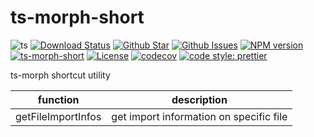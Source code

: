 # ts-morph-short

![ts](https://flat.badgen.net/badge/Built%20With/TypeScript/blue)
[![Download Status](https://img.shields.io/npm/dw/ts-morph-short.svg?style=flat-square)](https://npmcharts.com/compare/ts-morph-short)
[![Github Star](https://img.shields.io/github/stars/imjuni/ts-morph-short.svg?style=flat-square)](https://github.com/imjuni/ts-morph-short)
[![Github Issues](https://img.shields.io/github/issues-raw/imjuni/ts-morph-short.svg?style=flat-square)](https://github.com/imjuni/ts-morph-short/issues)
[![NPM version](https://img.shields.io/npm/v/ts-morph-short.svg?style=flat-square)](https://www.npmjs.com/package/ts-morph-short)
[![ts-morph-short](https://github.com/imjuni/ts-morph-short/actions/workflows/ci.yml/badge.svg?style=flat-square)](https://github.com/imjuni/ts-morph-short/actions/workflows/ci.yml)
[![License](https://img.shields.io/npm/l/ts-morph-short.svg?style=flat-square)](https://github.com/imjuni/ts-morph-short/blob/master/LICENSE)
[![codecov](https://codecov.io/gh/imjuni/ts-morph-short/branch/master/graph/badge.svg?token=cYJEAvZUFU)](https://codecov.io/gh/imjuni/ts-morph-short)
[![code style: prettier](https://img.shields.io/badge/code_style-prettier-ff69b4.svg?style=flat-square)](https://github.com/prettier/prettier)

ts-morph shortcut utility

| function | description |
| - | - |
| getFileImportInfos | get import information on specific file |
